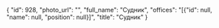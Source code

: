 {
    "id": 928,
    "photo_url": "",
    "full_name": "Судник",
    "offices": "[{\"id\": null, \"name\": null, \"position\": null}]",
    "title": "Судник"
}